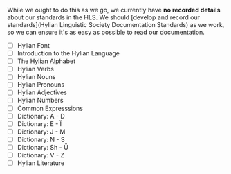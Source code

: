 While we ought to do this as we go, we currently have **no recorded details** about our standards in the HLS. We should [develop and record our standards](Hylian Linguistic Society Documentation Standards) as we work, so we can ensure it's as easy as possible to read our documentation.

+ [ ] Hylian Font
+ [ ] Introduction to the Hylian Language
+ [ ] The Hylian Alphabet
+ [ ] Hylian Verbs
+ [ ] Hylian Nouns
+ [ ] Hylian Pronouns
+ [ ] Hylian Adjectives
+ [ ] Hylian Numbers
+ [ ] Common Expresssions
+ [ ] Dictionary: A - D
+ [ ] Dictionary: E - Ï
+ [ ] Dictionary: J - M
+ [ ] Dictionary: N - S
+ [ ] Dictionary: Sh - Ü
+ [ ] Dictionary: V - Z
+ [ ] Hylian Literature
